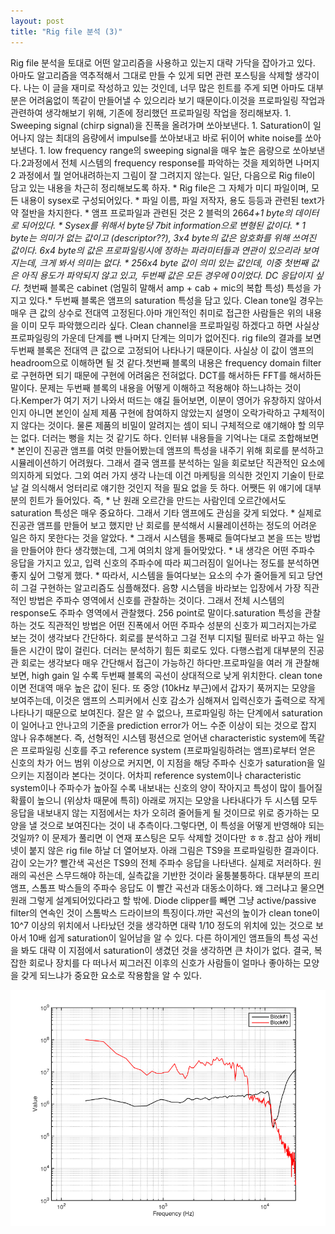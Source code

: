 ```yaml
---
layout: post
title: "Rig file 분석 (3)"
---
```


Rig file 분석을 토대로 어떤 알고리즘을 사용하고 있는지 대략 가닥을 잡아가고 있다. 아마도 알고리즘을 역추적해서 그대로 만들 수 있게 되면 관련 포스팅을 삭제할 생각이다. 나는 이 글을 재미로 작성하고 있는 것인데, 너무 많은 힌트를 주게 되면 아마도 대부분은 어려움없이 똑같이 만들어낼 수 있으리라 보기 때문이다.이것을 프로파일링 작업과 관련하여 생각해보기 위해, 기존에 정리했던 프로파일링 작업을 정리해보자. 1. Sweeping signal (chirp signal)을 진폭을 올려가며 쏘아보낸다. 1. Saturation이 일어나지 않는 최대의 음량에서 impulse를 쏘아보내고 바로 뒤이어 white noise를 쏘아보낸다. 1. low frequency range의 sweeping signal을 매우 높은 음량으로 쏘아보낸다.2과정에서 전체 시스템의 frequency response를 파악하는 것을 제외하면 나머지 2 과정에서 뭘 얻어내려하는지 그림이 잘 그려지지 않는다. 일단, 다음으로 Rig file이 담고 있는 내용을 차근히 정리해보도록 하자. * Rig file은 그 자체가 미디 파일이며, 모든 내용이 sysex로 구성되어있다. * 파일 이름, 파일 저작자, 용도 등등과 관련된 text가 약 절반을 차지한다.  * 앰프 프로파일과 관련된 것은 2 블럭의 266*4+1 byte의 데이터로 되어있다. * Sysex를 위해서 byte당 7bit information으로 변형된 값이다. * 1 byte는 의미가 없는 값이고 (descriptor??), 3x4 byte의 값은 암호화를 위해 쓰여진 값이다. 6x4 byte의 값은 프로파일링시에 정하는 파라미터들과 연관이 있으리라 보여지는데, 크게 봐서 의미는 없다. * 256x4 byte 값이 의미 있는 값인데, 이중 첫번째 값은 아직 용도가 파악되지 않고 있고, 두번째 값은 모든 경우에 0이었다. DC 응답이지 싶다.* 첫번째 블록은 cabinet (엄밀히 말해서 amp + cab + mic의 복합 특성) 특성을 가지고 있다.* 두번째 블록은 앰프의 saturation 특성을 담고 있다. Clean tone일 경우는 매우 큰 값의 상수로 전대역 고정된다.아마 개인적인 취미로 접근한 사람들은 위의 내용을 이미 모두 파악했으리라 싶다. Clean channel을 프로파일링 하겠다고 하면 사실상 프로파일링의 가운데 단계를 뺀 나머지 단계는 의미가 없어진다. rig file의 결과를 보면 두번째 블록은 전대역 큰 값으로 고정되어 나타나기 때문이다. 사실상 이 값이 앰프의 headroom으로 이해하면 될 것 같다.첫번째 블록의 내용은 frequency domain filter로 구현하면 되기 때문에 구현에 어려움은 전혀없다. DCT를 해서하든 FFT를 해서하든 말이다. 문제는 두번째 블록의 내용을 어떻게 이해하고 적용해야 하느냐하는 것이다.Kemper가 여기 저기 나와서 떠드는 얘길 들어보면, 이분이 영어가 유창하지 않아서인지 아니면 본인이 실제 제품 구현에 참여하지 않았는지 설명이 오락가락하고 구체적이지 않다는 것이다. 물론 제품의 비밀이 알려지는 셈이 되니 구체적으로 얘기해야 할 의무는 없다. 더러는 뻥을 치는 것 같기도 하다. 인터뷰 내용들을 기억나는 대로 조합해보면 * 본인이 진공관 앰프를 여럿 만들어봤는데 앰프의 특성을 내주기 위해 회로를 분석하고 시뮬레이션하기 어려웠다. 그래서 결국 앰프를 분석하는 일을 회로보단 직관적인 요소에 의지하게 되었다. 그외 여러 가지 생각 나는데 이건 마케팅을 의식한 것인지 기술이 탄로날 걸 의식해서 엉터리로 얘기한 것인지 적을 필요 없을 듯 하다. 어쨋든 위 얘기에 대부분의 힌트가 들어있다. 즉, * 난 원래 오르간을 만드는 사람인데 오르간에서도 saturation 특성은 매우 중요하다. 그래서 기타 앰프에도 관심을 갖게 되었다. * 실제로 진공관 앰프를 만들어 보고 했지만 난 회로를 분석해서 시뮬레이션하는 정도의 어려운 일은 하지 못한다는 것을 알았다. * 그래서 시스템을 통째로 들여다보고 본을 뜨는 방법을 만들어야 한다 생각했는데, 그게 여의치 않게 들어맞았다. * 내 생각은 어떤 주파수 응답을 가지고 있고, 입력 신호의 주파수에 따라 찌그러짐이 일어나는 정도를 분석하면 좋지 싶어 그렇게 했다. * 따라서, 시스템을 들여다보는 요소의 수가 줄어들게 되고 당연히 그걸 구현하는 알고리즘도 심플해졌다. 음향 시스템을 바라보는 입장에서 가장 직관적인 방법은 주파수 영역에서 신호를 관찰하는 것이다. 그래서 전체 시스템의 response도 주파수 영역에서 관찰했다. 256 point로 말이다.saturation 특성을 관찰하는 것도 직관적인 방법은 어떤 진폭에서 어떤 주파수 성분의 신호가 찌그러지는가로 보는 것이 생각보다 간단하다. 회로를 분석하고 그걸 전부 디지털 필터로 바꾸고 하는 일들은 시간이 많이 걸린다. 더러는 분석하기 힘든 회로도 있다. 다행스럽게 대부분의 진공관 회로는 생각보다 매우 간단해서 접근이 가능하긴 하다만.프로파일을 여러 개 관찰해보면, high gain 일 수록 두번째 블록의 곡선이 상대적으로 낮게 위치한다. clean tone이면 전대역 매우 높은 값이 된다. 또 중앙 (10kHz 부근)에서 갑자기 푹꺼지는 모양을 보여주는데, 이것은 앰프의 스피커에서 신호 감소가 심해져서 입력신호가 출력으로 작게 나타나기 때문으로 보여진다. 잘은 알 수 없으나, 프로파일링 하는 단계에서 saturation이 일어나고 안나고의 기준을 prediction error가 어느 수준 이상이 되는 것으로 잡지 않나 유추해본다. 즉, 선형적인 시스템 펑션으로 얻어낸 characteristic system에 똑같은 프로파일링 신호를 주고 reference system (프로파일링하려는 앰프)로부터 얻은 신호의 차가 어느 범위 이상으로 커지면, 이 지점을 해당 주파수 신호가 saturation을 일으키는 지점이라 본다는 것이다. 어차피 reference system이나 characteristic system이나 주파수가 높아질 수록 내보내는 신호의 양이 작아지고 특성이 많이 틀어질 확률이 높으니 (위상차 때문에 특히) 아래로 꺼지는 모양을 나타내다가 두 시스템 모두 응답을 내보내지 않는 지점에서는 차가 오히려 줄어들게 될 것이므로 위로 증가하는 모양을 낼 것으로 보여진다는 것이 내 추측이다.그렇다면, 이 특성을 어떻게 반영해야 되는 것일까? 이 문제가 풀리면 이 연재 포스팅은 모두 삭제할 것이다만 ㅎㅎ.참고 삼아 캐비넷이 붙지 않은 rig file 하날 더 열어보자. 아래 그림은 TS9을 프로파일링한 결과이다. 감이 오는가? 빨간색 곡선은 TS9의 전체 주파수 응답을 나타낸다. 실제로 저러하다. 원래의 곡선은 스무드해야 하는데, 실측값을 기반한 것이라 울퉁불퉁하다. 대부분의 프리앰프, 스톰프 박스들의 주파수 응답도 이 빨간 곡선과 대동소이하다. 왜 그러냐고 물으면 원래 그렇게 설계되어있다라고 할 밖에. Diode clipper를 빼면 그냥 active/passive filter의 연속인 것이 스톰박스 드라이브의 특징이다.까만 곡선의 높이가 clean tone이 10^7 이상의 위치에서 나타났던 것을 생각하면 대략 1/10 정도의 위치에 있는 것으로 보아서 10배 쉽게 saturation이 일어남을 알 수 있다. 다른 하이게인 앰프들의 특성 곡선을 봐도 대략 이 지점에서 saturation이 생겼던 것을 생각하면 큰 차이가 없다. 결국, 복잡한 회로나 장치를 다 떠나서 찌그러진 이후의 신호가 사람들이 얼마나 좋아하는 모양을 갖게 되느냐가 중요한 요소로 작용함을 알 수 있다. 

![image](/assets/images/96290a0782208ec83a58d7b19ccfb56e.png)








